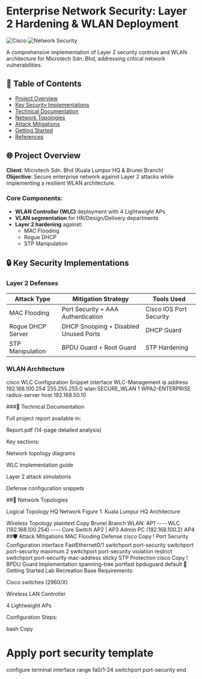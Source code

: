 # Enterprise Network Security: Layer 2 Hardening & WLAN Deployment

![Cisco](https://img.shields.io/badge/Cisco-CCNA-blue?logo=cisco)
![Network Security](https://img.shields.io/badge/Security-Layer_2_Defenses-green)

A comprehensive implementation of Layer 2 security controls and WLAN architecture for Microtech Sdn. Bhd, addressing critical network vulnerabilities.

## 📖 Table of Contents
- [Project Overview](#-project-overview)
- [Key Security Implementations](#-key-security-implementations)
- [Technical Documentation](#-technical-documentation)
- [Network Topologies](#-network-topologies)
- [Attack Mitigations](#-attack-mitigations)
- [Getting Started](#-getting-started)
- [References](#-references)

## 🌐 Project Overview
**Client**: Microtech Sdn. Bhd (Kuala Lumpur HQ & Brunei Branch)  
**Objective**: Secure enterprise network against Layer 2 attacks while implementing a resilient WLAN architecture.

### Core Components:
- **WLAN Controller (WLC)** deployment with 4 Lightweight APs
- **VLAN segmentation** for HR/Design/Delivery departments
- **Layer 2 hardening** against:
  - MAC Flooding
  - Rogue DHCP
  - STP Manipulation

## 🔒 Key Security Implementations

### Layer 2 Defenses
| Attack Type          | Mitigation Strategy                          | Tools Used              |
|----------------------|---------------------------------------------|-------------------------|
| MAC Flooding         | Port Security + AAA Authentication          | Cisco IOS Port Security |
| Rogue DHCP Server    | DHCP Snooping + Disabled Unused Ports       | DHCP Guard              |
| STP Manipulation     | BPDU Guard + Root Guard                     | STP Hardening           |

### WLAN Architecture
cisco
WLC Configuration Snippet
interface WLC-Management
 ip address 192.168.100.254 255.255.255.0
wlan SECURE_WLAN 1 WPA2-ENTERPRISE
  radius-server host 192.168.50.10


###📄 Technical Documentation

Full project report available in:

Report.pdf (14-page detailed analysis)

Key sections:

Network topology diagrams

WLC implementation guide

Layer 2 attack simulations

Defense configuration snippets

##🌉 Network Topologies

Logical Topology
HQ Network
Figure 1: Kuala Lumpur HQ Architecture

Wireless Topology
plaintext
Copy
Brunei Branch WLAN:
AP1 ---- WLC (192.168.100.254) ---- Core Switch
AP2       |
AP3    Admin PC (192.168.100.2)
AP4
##🛡️ Attack Mitigations
MAC Flooding Defense
cisco
Copy
! Port Security Configuration
interface FastEthernet0/1
 switchport port-security
 switchport port-security maximum 2
 switchport port-security violation restrict
 switchport port-security mac-address sticky
STP Protection
cisco
Copy
! BPDU Guard Implementation
spanning-tree portfast bpduguard default
🚀 Getting Started
Lab Recreation
Base Requirements:

Cisco switches (2960/X)

Wireless LAN Controller

4 Lightweight APs

Configuration Steps:

bash
Copy
# Apply port security template
configure terminal
interface range fa0/1-24
switchport port-security
end
